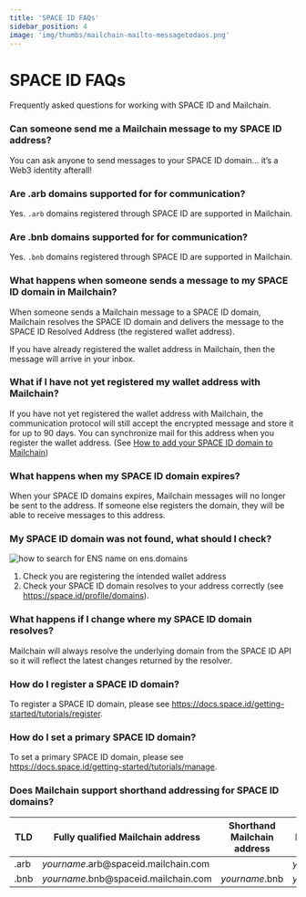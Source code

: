 ```yaml
---
title: 'SPACE ID FAQs'
sidebar_position: 4
image: 'img/thumbs/mailchain-mailto-messagetodaos.png'
---
```


# SPACE ID FAQs

Frequently asked questions for working with SPACE ID and Mailchain.

### Can someone send me a Mailchain message to my SPACE ID address?

You can ask anyone to send messages to your SPACE ID domain… it’s a Web3 identity afterall!

### Are .arb domains supported for for communication?

Yes. `.arb` domains registered through SPACE ID are supported in Mailchain.

### Are .bnb domains supported for for communication?

Yes. `.bnb` domains registered through SPACE ID are supported in Mailchain.

### What happens when someone sends a message to my SPACE ID domain in Mailchain?

When someone sends a Mailchain message to a SPACE ID domain, Mailchain resolves the SPACE ID domain and delivers the message to the SPACE ID Resolved Address (the registered wallet address).

If you have already registered the wallet address in Mailchain, then the message will arrive in your inbox.

### What if I have not yet registered my wallet address with Mailchain?

If you have not yet registered the wallet address with Mailchain, the communication protocol will still accept the encrypted message and store it for up to 90 days. You can synchronize mail for this address when you register the wallet address. (See [How to add your SPACE ID domain to Mailchain](/user/guides/wallets-and-identities/spaceid/spaceid-getting-started/#how-to-add-your-space-id-domain-to-mailchain))

### What happens when my SPACE ID domain expires?

When your SPACE ID domains expires, Mailchain messages will no longer be sent to the address. If someone else registers the domain, they will be able to receive messages to this address.

### My SPACE ID domain was not found, what should I check?

![how to search for ENS name on ens.domains](../img-ens/ens_introduction/Untitled.png)

1. Check you are registering the intended wallet address
2. Check your SPACE ID domain resolves to your address correctly (see <a href="https://space.id/profile/domains" target="_blank">https://space.id/profile/domains</a>).

### What happens if I change where my SPACE ID domain resolves?

Mailchain will always resolve the underlying domain from the SPACE ID API so it will reflect the latest changes returned by the resolver.

### How do I register a SPACE ID domain?

To register a SPACE ID domain, please see <a href="https://docs.space.id/getting-started/tutorials/register" target="_blank">https://docs.space.id/getting-started/tutorials/register</a>.

### How do I set a primary SPACE ID domain?

To set a primary SPACE ID domain, please see <a href="https://docs.space.id/getting-started/tutorials/manage" target="_blank">https://docs.space.id/getting-started/tutorials/manage</a>.

### Does Mailchain support shorthand addressing for SPACE ID domains?

| TLD  | Fully qualified Mailchain address                 | Shorthand Mailchain address | Name service address                |
| ---- | ------------------------------------------------- | --------------------------- | ----------------------------------- |
| .arb | _yourname_.arb<span>@</span>spaceid.mailchain.com |                             | _yourname_.arb<span>@</span>spaceid |
| .bnb | _yourname_.bnb<span>@</span>spaceid.mailchain.com | _yourname_.bnb              | _yourname_.bnb<span>@</span>spaceid |
